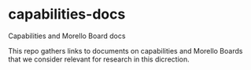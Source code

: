 # capabilities-docs
Capabilities and Morello Board docs

This repo gathers links to documents on capabilities and Morello Boards that we consider relevant for research in this dicrection.
